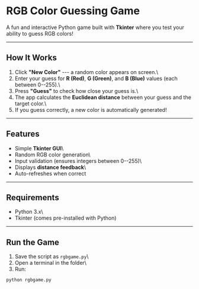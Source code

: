 #  RGB Color Guessing Game

A fun and interactive Python game built with **Tkinter** where you test
your ability to guess RGB colors!

------------------------------------------------------------------------

## How It Works

1.  Click **"New Color"** --- a random color appears on screen.\
2.  Enter your guess for **R (Red)**, **G (Green)**, and **B (Blue)**
    values (each between 0--255).\
3.  Press **"Guess"** to check how close your guess is.\
4.  The app calculates the **Euclidean distance** between your guess and
    the target color.\
5.  If you guess correctly, a new color is automatically generated!

------------------------------------------------------------------------

##  Features

-   Simple **Tkinter GUI**\
-   Random RGB color generation\
-   Input validation (ensures integers between 0--255)\
-   Displays **distance feedback**\
-   Auto-refreshes when correct

------------------------------------------------------------------------

##  Requirements

-   Python 3.x\
-   Tkinter (comes pre-installed with Python)

------------------------------------------------------------------------

##  Run the Game

1.  Save the script as `rgbgame.py`\
2.  Open a terminal in the folder\
3.  Run:

``` bash
python rgbgame.py
```


